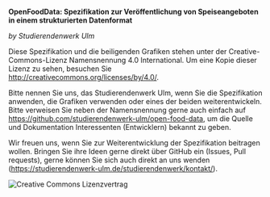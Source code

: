 **OpenFoodData: Spezifikation zur Veröffentlichung von Speiseangeboten in einem strukturierten Datenformat**

*by Studierendenwerk Ulm*

Diese Spezifikation und die beiligenden Grafiken stehen unter der Creative-Commons-Lizenz Namensnennung 4.0 International. Um eine Kopie dieser Lizenz zu sehen, besuchen Sie http://creativecommons.org/licenses/by/4.0/.

Bitte nennen Sie uns, das Studierendenwerk Ulm, wenn Sie die Spezifikation anwenden, die Grafiken verwenden oder eines der beiden weiterentwickeln. Bitte verweisen Sie neben der Namensnennung gerne auch einfach auf https://github.com/studierendenwerk-ulm/open-food-data, um die Quelle und Dokumentation Interessenten (Entwicklern) bekannt zu geben.

Wir freuen uns, wenn Sie zur Weiterentwicklung der Spezifikation beitragen wollen. Bringen Sie ihre Ideen gerne direkt über GitHub ein (Issues, Pull requests), gerne können Sie sich auch direkt an uns wenden (https://studierendenwerk-ulm.de/studierendenwerk/kontakt/).

![Creative Commons Lizenzvertrag](https://i.creativecommons.org/l/by/4.0/88x31.png)

